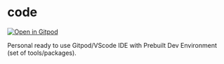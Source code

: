 # code

[![Open in Gitpod](https://gitpod.io/button/open-in-gitpod.svg)](https://gitpod.io/#https://github.com/sk-sahu/code)

Personal ready to use Gitpod/VScode IDE with Prebuilt Dev Environment (set of tools/packages).
